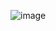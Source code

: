 ![image](https://user-images.githubusercontent.com/45227327/213867431-a578a401-889a-4cde-b55a-b446f82455c5.png)


